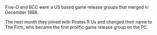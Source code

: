 Five-O and BCC were a US based game release groups that merged in December 1988. 

The next month they joined with Pirates R Us and changed their name to The Firm, who became the first prolific game release group on the PC.